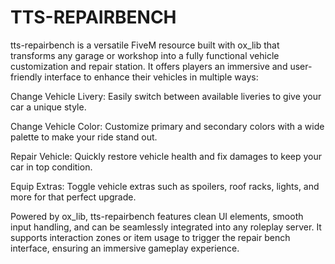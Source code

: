# TTS-REPAIRBENCH

tts-repairbench is a versatile FiveM resource built with ox_lib that transforms any garage or workshop into a fully functional vehicle customization and repair station. It offers players an immersive and user-friendly interface to enhance their vehicles in multiple ways:

Change Vehicle Livery: Easily switch between available liveries to give your car a unique style.

Change Vehicle Color: Customize primary and secondary colors with a wide palette to make your ride stand out.

Repair Vehicle: Quickly restore vehicle health and fix damages to keep your car in top condition.

Equip Extras: Toggle vehicle extras such as spoilers, roof racks, lights, and more for that perfect upgrade.

Powered by ox_lib, tts-repairbench features clean UI elements, smooth input handling, and can be seamlessly integrated into any roleplay server. It supports interaction zones or item usage to trigger the repair bench interface, ensuring an immersive gameplay experience.
